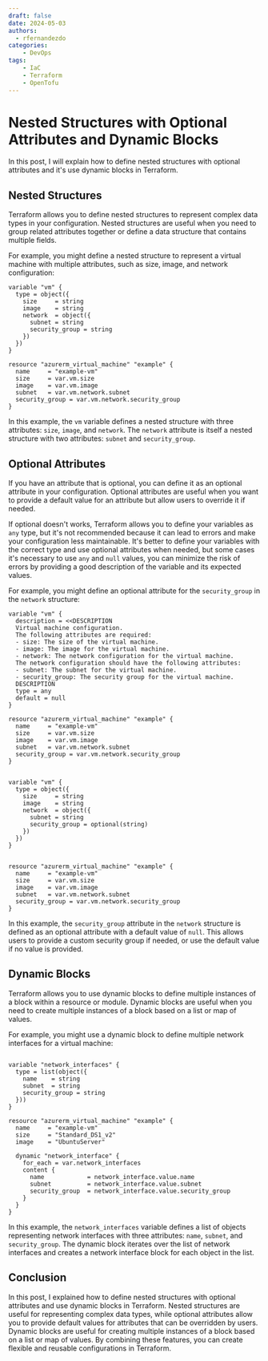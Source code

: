 ```yaml
---
draft: false
date: 2024-05-03
authors:
  - rfernandezdo
categories:
    - DevOps
tags:
    - IaC
    - Terraform
    - OpenTofu
---
```

# Nested Structures with Optional Attributes and Dynamic Blocks

In this post, I will explain how to define nested structures with optional attributes and it's use dynamic blocks in Terraform.

## Nested Structures

Terraform allows you to define nested structures to represent complex data types in your configuration. Nested structures are useful when you need to group related attributes together or define a data structure that contains multiple fields.

For example, you might define a nested structure to represent a virtual machine with multiple attributes, such as size, image, and network configuration:

```hcl
variable "vm" {
  type = object({
    size     = string
    image    = string
    network  = object({
      subnet = string
      security_group = string
    })
  })
}

resource "azurerm_virtual_machine" "example" {
  name     = "example-vm"
  size     = var.vm.size
  image    = var.vm.image
  subnet   = var.vm.network.subnet
  security_group = var.vm.network.security_group
}
```

In this example, the `vm` variable defines a nested structure with three attributes: `size`, `image`, and `network`. The `network` attribute is itself a nested structure with two attributes: `subnet` and `security_group`.

## Optional Attributes

If you have an attribute that is optional, you can define it as an optional attribute in your configuration. Optional attributes are useful when you want to provide a default value for an attribute but allow users to override it if needed.

If optional doesn't works,  Terraform allows you to define your variables as `any` type, but it's not recommended because it can lead to errors and make your configuration less maintainable. It's better to define your variables with the correct type and use optional attributes when needed, but some cases it's necessary to use `any` and `null` values, you can minimize the risk of errors by providing a good description of the variable and its expected values.

For example, you might define an optional attribute for the `security_group` in the `network` structure:

```hcl
variable "vm" {
  description = <<DESCRIPTION
  Virtual machine configuration.
  The following attributes are required:
  - size: The size of the virtual machine.
  - image: The image for the virtual machine.
  - network: The network configuration for the virtual machine.
  The network configuration should have the following attributes:
  - subnet: The subnet for the virtual machine.
  - security_group: The security group for the virtual machine.
  DESCRIPTION
  type = any
  default = null
}

resource "azurerm_virtual_machine" "example" {
  name     = "example-vm"
  size     = var.vm.size
  image    = var.vm.image
  subnet   = var.vm.network.subnet
  security_group = var.vm.network.security_group
}
```

```hcl

variable "vm" {
  type = object({
    size     = string
    image    = string
    network  = object({
      subnet = string
      security_group = optional(string)
    })
  })
}


resource "azurerm_virtual_machine" "example" {
  name     = "example-vm"
  size     = var.vm.size
  image    = var.vm.image
  subnet   = var.vm.network.subnet
  security_group = var.vm.network.security_group
}
```

In this example, the `security_group` attribute in the `network` structure is defined as an optional attribute with a default value of `null`. This allows users to provide a custom security group if needed, or use the default value if no value is provided.

## Dynamic Blocks

Terraform allows you to use dynamic blocks to define multiple instances of a block within a resource or module. Dynamic blocks are useful when you need to create multiple instances of a block based on a list or map of values.

For example, you might use a dynamic block to define multiple network interfaces for a virtual machine:

```hcl

variable "network_interfaces" {
  type = list(object({
    name    = string
    subnet  = string
    security_group = string
  }))
}

resource "azurerm_virtual_machine" "example" {
  name     = "example-vm"
  size     = "Standard_DS1_v2"
  image    = "UbuntuServer"
  
  dynamic "network_interface" {
    for_each = var.network_interfaces
    content {
      name            = network_interface.value.name
      subnet          = network_interface.value.subnet
      security_group  = network_interface.value.security_group
    }
  }
}
```


In this example, the `network_interfaces` variable defines a list of objects representing network interfaces with three attributes: `name`, `subnet`, and `security_group`. The dynamic block iterates over the list of network interfaces and creates a network interface block for each object in the list.

## Conclusion

In this post, I explained how to define nested structures with optional attributes and use dynamic blocks in Terraform. Nested structures are useful for representing complex data types, while optional attributes allow you to provide default values for attributes that can be overridden by users. Dynamic blocks are useful for creating multiple instances of a block based on a list or map of values. By combining these features, you can create flexible and reusable configurations in Terraform.
